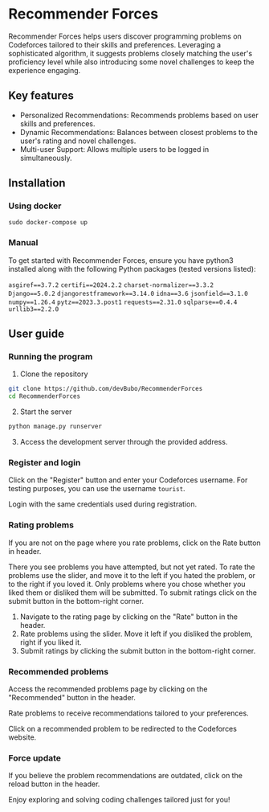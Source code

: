 # Recommender Forces
Recommender Forces helps users discover programming problems on Codeforces tailored to their skills and preferences. Leveraging a sophisticated algorithm, it suggests problems closely matching the user's proficiency level while also introducing some novel challenges to keep the experience engaging.

## Key features
  -  Personalized Recommendations: Recommends problems based on user skills and preferences.
 -   Dynamic Recommendations: Balances between closest problems to the user's rating and novel challenges.
-    Multi-user Support: Allows multiple users to be logged in simultaneously.

## Installation
### Using docker
`sudo docker-compose up`

### Manual
To get started with Recommender Forces, ensure you have python3 installed along with the following Python packages (tested versions listed):

`asgiref==3.7.2`
`certifi==2024.2.2`
`charset-normalizer==3.3.2`
`Django==5.0.2`
`djangorestframework==3.14.0`
`idna==3.6`
`jsonfield==3.1.0`
`numpy==1.26.4`
`pytz==2023.3.post1`
`requests==2.31.0`
`sqlparse==0.4.4`
`urllib3==2.2.0`

## User guide
### Running the program
1. Clone the repository
```bash
git clone https://github.com/devBubo/RecommenderForces
cd RecommenderForces
```
2. Start the server
```bash
python manage.py runserver
```
3. Access the development server through the provided address.

### Register and login
Click on the "Register" button and enter your Codeforces username. For testing purposes, you can use the username `tourist`.

Login with the same credentials used during registration.

### Rating problems
If you are not on the page where you rate problems, click on the Rate button in header.

There you see problems you have attempted, but not yet rated. To rate the problems use the slider, and move it to the left if you hated the problem, or to the right if you loved it.  Only problems where you chose whether you liked them or disliked them will be submitted. To submit ratings click on the submit button in the bottom-right corner.

1. Navigate to the rating page by clicking on the "Rate" button in the header.
2. Rate problems using the slider. Move it left if you disliked the problem, right if you liked it.
3. Submit ratings by clicking the submit button in the bottom-right corner.

### Recommended problems
Access the recommended problems page by clicking on the "Recommended" button in the header.

Rate problems to receive recommendations tailored to your preferences.

Click on a recommended problem to be redirected to the Codeforces website.

### Force update
If you believe the problem recommendations are outdated, click on the reload button in the header.

Enjoy exploring and solving coding challenges tailored just for you! 